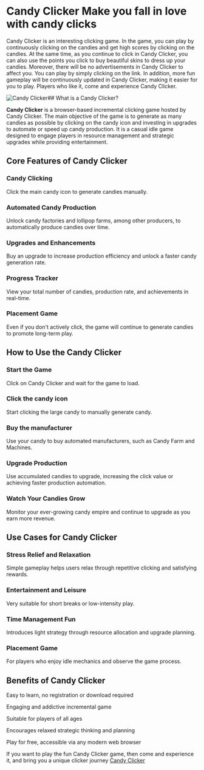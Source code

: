 # Candy Clicker Make you fall in love with candy clicks

Candy Clicker is an interesting clicking game. In the game, you can play by continuously clicking on the candies and get high scores by clicking on the candies. At the same time, as you continue to click in Candy Clicker, you can also use the points you click to buy beautiful skins to dress up your candies. Moreover, there will be no advertisements in Candy Clicker to affect you. You can play by simply clicking on the link. In addition, more fun gameplay will be continuously updated in Candy Clicker, making it easier for you to play. Players who like it, come and experience Candy Clicker.

![Candy Clicker](https://candy-clicker.org/jjj.png)## What is a Candy Clicker?

**Candy Clicker** is a browser-based incremental clicking game hosted by Candy Clicker. The main objective of the game is to generate as many candies as possible by clicking on the candy icon and investing in upgrades to automate or speed up candy production. It is a casual idle game designed to engage players in resource management and strategic upgrades while providing entertainment.

## Core Features of Candy Clicker

### Candy Clicking

Click the main candy icon to generate candies manually.

### Automated Candy Production

Unlock candy factories and lollipop farms, among other producers, to automatically produce candies over time.

### Upgrades and Enhancements

Buy an upgrade to increase production efficiency and unlock a faster candy generation rate.

### Progress Tracker

View your total number of candies, production rate, and achievements in real-time.

### Placement Game

Even if you don't actively click, the game will continue to generate candies to promote long-term play.

## How to Use the Candy Clicker

### Start the Game

Click on Candy Clicker and wait for the game to load.

### Click the candy icon

Start clicking the large candy to manually generate candy.

### Buy the manufacturer

Use your candy to buy automated manufacturers, such as Candy Farm and Machines.

### Upgrade Production

Use accumulated candies to upgrade, increasing the click value or achieving faster production automation.

### Watch Your Candies Grow

Monitor your ever-growing candy empire and continue to upgrade as you earn more revenue.

## Use Cases for Candy Clicker

### Stress Relief and Relaxation

Simple gameplay helps users relax through repetitive clicking and satisfying rewards.

### Entertainment and Leisure

Very suitable for short breaks or low-intensity play.

### Time Management Fun

Introduces light strategy through resource allocation and upgrade planning.

### Placement Game

For players who enjoy idle mechanics and observe the game process.

## Benefits of Candy Clicker

Easy to learn, no registration or download required

Engaging and addictive incremental game

Suitable for players of all ages

Encourages relaxed strategic thinking and planning

Play for free, accessible via any modern web browser

If you want to play the fun Candy Clicker game, then come and experience it, and bring you a unique clicker journey <a href="https://candy-clicker.org/" title="Best Candy Clicker" rel="dofollow">Candy Clicker</a><br>
